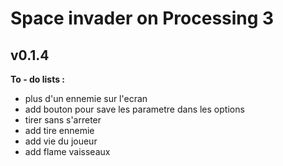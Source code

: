 # Space invader on Processing 3
## v0.1.4


**To - do lists :**

- plus d'un ennemie sur l'ecran 
- add bouton pour save les parametre dans les options
- tirer sans s'arreter
- add tire ennemie
- add vie du joueur
- add flame vaisseaux 

